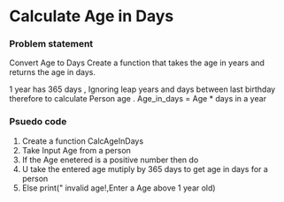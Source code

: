 # Calculate Age in Days

### Problem statement

Convert Age to Days Create a function that takes the age in years and returns the age in days.

 1 year has 365 days ,
 Ignoring leap years and days between last birthday
 therefore to calculate Person age .
 Age_in_days  = Age * days in a year

 ### Psuedo code
 1. Create a function CalcAgeInDays
 2. Take Input Age from a person
 3. If the Age enetered is a positive number then do
 4. U take the entered age mutiply by 365 days to get age in days for a person
 5. Else print(" invalid age!,Enter a Age above 1 year old)